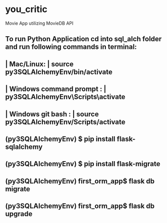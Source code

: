 # you_critic
Movie App utilizing MovieDB API


To run Python Application cd into sql_alch folder and run following commands in terminal: 
------------------------------------------------------------------
| Mac/Linux: | source py3SQLAlchemyEnv/bin/activate                         
------------------------------------------------------------------
| Windows command prompt : | py3SQLAlchemyEnv\Scripts\activate       
------------------------------------------------------------------
| Windows git bash : | source py3SQLAlchemyEnv/Scripts/activate         
------------------------------------------------------------------
(py3SQLAlchemyEnv) $ pip install flask-sqlalchemy
------------------------------------------------------------------
(py3SQLAlchemyEnv) $ pip install flask-migrate
------------------------------------------------------------------
(py3SQLAlchemyEnv) first_orm_app$ flask db migrate
------------------------------------------------------------------
(py3SQLAlchemyEnv) first_orm_app$ flask db upgrade
------------------------------------------------------------------
